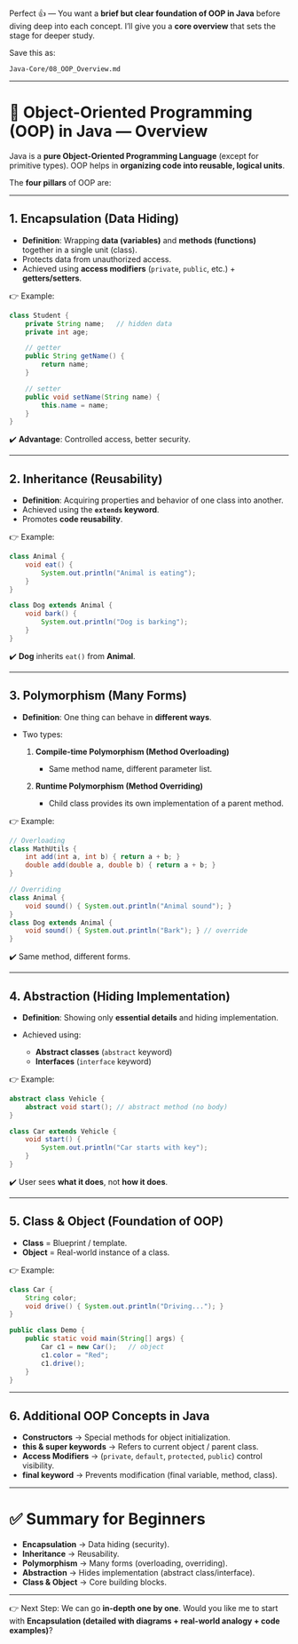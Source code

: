 Perfect 👍 — You want a **brief but clear foundation of OOP in Java** before diving deep into each concept. I’ll give you a **core overview** that sets the stage for deeper study.

Save this as:

```
Java-Core/08_OOP_Overview.md
```

---

# 🔑 Object-Oriented Programming (OOP) in Java — Overview

Java is a **pure Object-Oriented Programming Language** (except for primitive types).
OOP helps in **organizing code into reusable, logical units**.

The **four pillars** of OOP are:

---

## 1. Encapsulation (Data Hiding)

* **Definition**: Wrapping **data (variables)** and **methods (functions)** together in a single unit (class).
* Protects data from unauthorized access.
* Achieved using **access modifiers** (`private`, `public`, etc.) + **getters/setters**.

👉 Example:

```java
class Student {
    private String name;   // hidden data
    private int age;

    // getter
    public String getName() {
        return name;
    }

    // setter
    public void setName(String name) {
        this.name = name;
    }
}
```

✔️ **Advantage**: Controlled access, better security.

---

## 2. Inheritance (Reusability)

* **Definition**: Acquiring properties and behavior of one class into another.
* Achieved using the **`extends` keyword**.
* Promotes **code reusability**.

👉 Example:

```java
class Animal {
    void eat() {
        System.out.println("Animal is eating");
    }
}

class Dog extends Animal {
    void bark() {
        System.out.println("Dog is barking");
    }
}
```

✔️ **Dog** inherits `eat()` from **Animal**.

---

## 3. Polymorphism (Many Forms)

* **Definition**: One thing can behave in **different ways**.
* Two types:

  1. **Compile-time Polymorphism (Method Overloading)**

     * Same method name, different parameter list.
  2. **Runtime Polymorphism (Method Overriding)**

     * Child class provides its own implementation of a parent method.

👉 Example:

```java
// Overloading
class MathUtils {
    int add(int a, int b) { return a + b; }
    double add(double a, double b) { return a + b; }
}

// Overriding
class Animal {
    void sound() { System.out.println("Animal sound"); }
}
class Dog extends Animal {
    void sound() { System.out.println("Bark"); } // override
}
```

✔️ Same method, different forms.

---

## 4. Abstraction (Hiding Implementation)

* **Definition**: Showing only **essential details** and hiding implementation.
* Achieved using:

  * **Abstract classes** (`abstract` keyword)
  * **Interfaces** (`interface` keyword)

👉 Example:

```java
abstract class Vehicle {
    abstract void start(); // abstract method (no body)
}

class Car extends Vehicle {
    void start() {
        System.out.println("Car starts with key");
    }
}
```

✔️ User sees **what it does**, not **how it does**.

---

## 5. Class & Object (Foundation of OOP)

* **Class** = Blueprint / template.
* **Object** = Real-world instance of a class.

👉 Example:

```java
class Car {
    String color;
    void drive() { System.out.println("Driving..."); }
}

public class Demo {
    public static void main(String[] args) {
        Car c1 = new Car();   // object
        c1.color = "Red";
        c1.drive();
    }
}
```

---

## 6. Additional OOP Concepts in Java

* **Constructors** → Special methods for object initialization.
* **this & super keywords** → Refers to current object / parent class.
* **Access Modifiers** → (`private`, `default`, `protected`, `public`) control visibility.
* **final keyword** → Prevents modification (final variable, method, class).

---

# ✅ Summary for Beginners

* **Encapsulation** → Data hiding (security).
* **Inheritance** → Reusability.
* **Polymorphism** → Many forms (overloading, overriding).
* **Abstraction** → Hides implementation (abstract class/interface).
* **Class & Object** → Core building blocks.

---

👉 Next Step: We can go **in-depth one by one**.
Would you like me to start with **Encapsulation (detailed with diagrams + real-world analogy + code examples)**?
